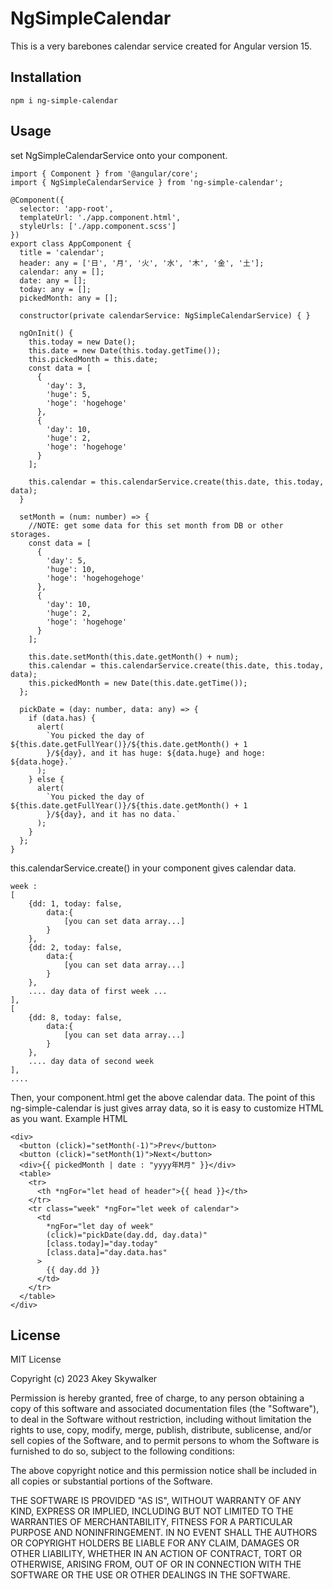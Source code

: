 # NgSimpleCalendar

This is a very barebones calendar service created for Angular version 15.

## Installation

```
npm i ng-simple-calendar
```

## Usage

set NgSimpleCalendarService onto your component.

```
import { Component } from '@angular/core';
import { NgSimpleCalendarService } from 'ng-simple-calendar';

@Component({
  selector: 'app-root',
  templateUrl: './app.component.html',
  styleUrls: ['./app.component.scss']
})
export class AppComponent {
  title = 'calendar';
  header: any = ['日', '月', '火', '水', '木', '金', '土'];
  calendar: any = [];
  date: any = [];
  today: any = [];
  pickedMonth: any = [];

  constructor(private calendarService: NgSimpleCalendarService) { }

  ngOnInit() {
    this.today = new Date();
    this.date = new Date(this.today.getTime());
    this.pickedMonth = this.date;
    const data = [
      {
        'day': 3,
        'huge': 5,
        'hoge': 'hogehoge'
      },
      {
        'day': 10,
        'huge': 2,
        'hoge': 'hogehoge'
      }
    ];

    this.calendar = this.calendarService.create(this.date, this.today, data);
  }

  setMonth = (num: number) => {
    //NOTE: get some data for this set month from DB or other storages.
    const data = [
      {
        'day': 5,
        'huge': 10,
        'hoge': 'hogehogehoge'
      },
      {
        'day': 10,
        'huge': 2,
        'hoge': 'hogehoge'
      }
    ];

    this.date.setMonth(this.date.getMonth() + num);
    this.calendar = this.calendarService.create(this.date, this.today, data);
    this.pickedMonth = new Date(this.date.getTime());
  };

  pickDate = (day: number, data: any) => {
    if (data.has) {
      alert(
        `You picked the day of ${this.date.getFullYear()}/${this.date.getMonth() + 1
        }/${day}, and it has huge: ${data.huge} and hoge: ${data.hoge}.`
      );
    } else {
      alert(
        `You picked the day of ${this.date.getFullYear()}/${this.date.getMonth() + 1
        }/${day}, and it has no data.`
      );
    }
  };
}

```

this.calendarService.create() in your component gives calendar data.

```
week :
[
    {dd: 1, today: false,
        data:{
            [you can set data array...]
        }
    },
    {dd: 2, today: false,
        data:{
            [you can set data array...]
        }
    },
    .... day data of first week ...
],
[
    {dd: 8, today: false,
        data:{
            [you can set data array...]
        }
    },
    .... day data of second week
],
....
```

Then, your component.html get the above calendar data.
The point of this ng-simple-calendar is just gives array data, so it is easy to customize HTML as you want.
Example HTML

```
<div>
  <button (click)="setMonth(-1)">Prev</button>
  <button (click)="setMonth(1)">Next</button>
  <div>{{ pickedMonth | date : "yyyy年M月" }}</div>
  <table>
    <tr>
      <th *ngFor="let head of header">{{ head }}</th>
    </tr>
    <tr class="week" *ngFor="let week of calendar">
      <td
        *ngFor="let day of week"
        (click)="pickDate(day.dd, day.data)"
        [class.today]="day.today"
        [class.data]="day.data.has"
      >
        {{ day.dd }}
      </td>
    </tr>
  </table>
</div>
```

## License

MIT License

Copyright (c) 2023 Akey Skywalker

Permission is hereby granted, free of charge, to any person obtaining a copy
of this software and associated documentation files (the "Software"), to deal
in the Software without restriction, including without limitation the rights
to use, copy, modify, merge, publish, distribute, sublicense, and/or sell
copies of the Software, and to permit persons to whom the Software is
furnished to do so, subject to the following conditions:

The above copyright notice and this permission notice shall be included in all
copies or substantial portions of the Software.

THE SOFTWARE IS PROVIDED "AS IS", WITHOUT WARRANTY OF ANY KIND, EXPRESS OR
IMPLIED, INCLUDING BUT NOT LIMITED TO THE WARRANTIES OF MERCHANTABILITY,
FITNESS FOR A PARTICULAR PURPOSE AND NONINFRINGEMENT. IN NO EVENT SHALL THE
AUTHORS OR COPYRIGHT HOLDERS BE LIABLE FOR ANY CLAIM, DAMAGES OR OTHER
LIABILITY, WHETHER IN AN ACTION OF CONTRACT, TORT OR OTHERWISE, ARISING FROM,
OUT OF OR IN CONNECTION WITH THE SOFTWARE OR THE USE OR OTHER DEALINGS IN THE
SOFTWARE.
